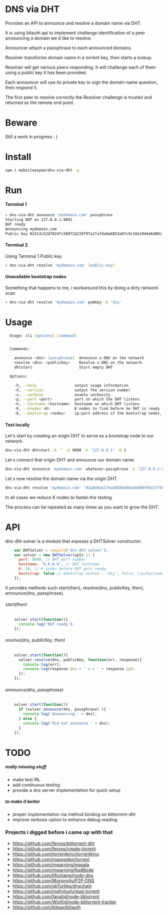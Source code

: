 # DNS via DHT

Provides an API to announce and resolve a domain name via DHT.

It is using bitauth api to implement challenge identification of a peer announcing a domain we d like to resolve.

Announcer attach a passphrase to each announced domains.

Resolver transforms domain name in a torrent key, then starts a lookup.

Resolver will get various peers responding. It will challenge each of them using a public key it has been provided.

Each announcer will use its private key to sign the domain name question, then respond it.

The first peer to resolve correctly the Resolver challenge is trusted and returned as the remote end point.

# Beware

Still a work in progress : )

# Install

```zsh
npm i maboiteaspam/dns-via-dht -g
```

# Run

#### Terminal 1
```zsh
> dns-via-dht announce 'mydomain.com' passphrase
Starting DHT on 127.0.0.1:9091
DHT ready
Announcing mydomain.com
Public key 02413c52d70247c58972d228f97a1fa7da8a6853a07c9c10a104da6d80cf7364c8
```

#### Terminal 2

Using Terminal 1 Public key.

```zsh
> dns-via-dht resolve 'mydomain.com' [public-key]
```

#### Unavailable bootstrap nodes

Something that happens to me, i workaround this by doing a dirty network scan

```zsh
> dns-via-dht resolve 'mydomain.com' pubKey -b 'diy'
```


# Usage

```zsh
  Usage: cli [options] [command]


  Commands:

    announce <dns> [passphrase]  Announce a DNS on the network
    resolve <dns> <publickey>    Resolve a DNS on the network
    dhtstart                     Start empty DHT

  Options:

    -h, --help                 output usage information
    -V, --version              output the version number
    -v, --verbose              enable verbosity
    -p, --port <port>          port on which the DHT listens
    -h, --hostname <hostname>  hostname on which DHT listens
    -K, --knodes <K>           K nodes to find before he DHT is ready
    -b, --bootstrap <nodes>    ip:port address of the bootstrap nodes, or, 'diy' to scan the network for the BT DHT
```

#### Test locally

Let's start by creating an origin DHT to serve as a bootstrap node to our network.

```zsh
dns-via-dht dhtstart -b '' -p 9090 -h '127.0.0.1' -K 1
```

Let s connect that origin DHT and announce our domain name.

```zsh
dns-via-dht announce 'mydomain.com' whatever-passphrase -b '127.0.0.1:9090' -p 9091 -h '127.0.0.1' -K 1
```

Let s now resolve the domain name via the origin DHT.

```zsh
dns-via-dht resolve 'mydomain.com' '02a8e8a517ea4885be88ade890f85e17740fe22fa8439298a04ce8cbcaa83f05e3' -b '127.0.0.1:9090' -h '127.0.0.1' -p 9092 -K 1
```

In all cases we reduce K nodes to fasten the testing.

The process can be repeated as many times as you want to grow the DHT.

# API

dns-dht-solver is a module that exposes a DHTSolver constructor.

```js
    var DHTSolver = require('dns-dht-solver');
    var solver = new DHTSolver(opts || {
      port: 9090, // DHT port number
      hostname: '0.0.0.0', // DHT hostname
      K: 20, // K nodes before DHT gets ready
      bootstrap: false // bootstrap method : 'diy', false, [ip/hostname,...]
    });
```

It provides methods such start(then), resolve(dns, publicKey, then), announce(dns, passphrase).

###### start(then)

```js
    solver.start(function(){
      console.log('DHT ready');
    });
```

###### resolve(dns, publicKey, then)

```js
    solver.start(function(){
      solver.resolve(dns, publicKey, function(err, response){
        console.log(err);
        console.log(response.dns + ' = > ' + response.ip);
      });
    });
```

###### announce(dns, passphrase)

```js
    solver.start(function(){
      if (solver.announce(dns, passphrase) ){
        console.log('Announcing ' + dns);
      } else {
        console.log('Did not announce ' + dns);
      }
    });
```



# TODO

##### really missing stuff
- make test IRL
- add continuous testing
- provide a dns server implementation for quick setup


##### to make it better
- proper implementation via method binding on bittorrent-dht
- improve verbose option to enhance debug reading



### Projects i digged before i came up with that

- https://github.com/feross/bittorrent-dht
- https://github.com/feross/create-torrent
- https://github.com/torrentkino/torrentkino
- https://github.com/maxogden/torrent
- https://github.com/mwarning/masala
- https://github.com/mwarning/KadNode
- https://github.com/tjfontaine/node-dns
- https://github.com/Mononofu/P2P-DNS
- https://github.com/okTurtles/dnschain
- https://github.com/mafintosh/read-torrent
- https://github.com/fanatid/node-libtorrent
- https://github.com/WizKid/node-bittorrent-tracker
- https://github.com/bitpay/bitauth

